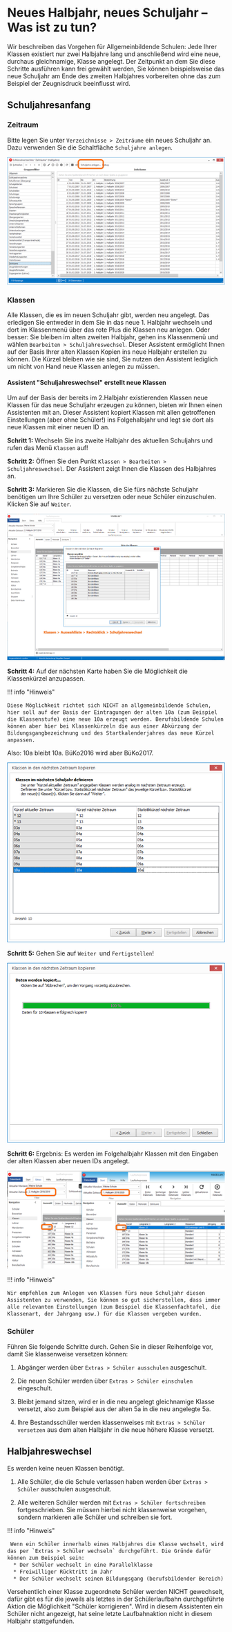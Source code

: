 # Neues Halbjahr, neues Schuljahr – Was ist zu tun?

Wir beschreiben das Vorgehen für Allgemeinbildende Schulen: Jede Ihrer Klassen existiert nur zwei Halbjahre lang und anschließend wird eine neue, durchaus gleichnamige, Klasse angelegt. Der Zeitpunkt an dem Sie diese Schritte ausführen kann frei gewählt werden, Sie können beispielsweise das neue Schuljahr am Ende des zweiten Halbjahres vorbereiten ohne das zum Beispiel der Zeugnisdruck beeinflusst wird.

## Schuljahresanfang

### Zeitraum

Bitte legen Sie unter `Verzeichnisse > Zeiträume` ein neues Schuljahr an. Dazu verwenden Sie die Schaltfläche `Schuljahre anlegen`.

![Schaltfläche zum Anlegen eines neuen Schuljahres](../assets/images/dialog-zeitraeumeverz-neu.png)

### Klassen

Alle Klassen, die es im neuen Schuljahr gibt, werden neu angelegt. Das erledigen Sie entweder in dem Sie in das neue 1. Halbjahr wechseln und dort im Klassenmenü über das rote Plus die Klassen neu anlegen. Oder besser: Sie bleiben im alten zweiten Halbjahr, gehen ins Klassenmenü und wählen `Bearbeiten > Schuljahreswechsel`. Dieser Assistent ermöglicht Ihnen auf der Basis Ihrer alten Klassen Kopien ins neue Halbjahr erstellen zu können. Die Kürzel bleiben wie sie sind, Sie nutzen den Assistent lediglich um nicht von Hand neue Klassen anlegen zu müssen.

#### Assistent "Schuljahreswechsel" erstellt neue Klassen

Um auf der Basis der bereits im 2.Halbjahr existierenden Klassen neue Klassen für das neue Schuljahr erzeugen zu können, bieten wir Ihnen einen Assistenten mit an. Dieser Assistent kopiert Klassen mit allen getroffenen Einstellungen (aber ohne Schüler!) ins Folgehalbjahr und legt sie dort als neue Klassen mit einer neuen ID an.

**Schritt 1:**
Wechseln Sie ins zweite Halbjahr des aktuellen Schuljahrs und rufen das Menü `Klassen` auf!

**Schritt 2:**
Öffnen Sie den Punkt `Klassen > Bearbeiten > Schuljahreswechsel`. Der Assistent zeigt Ihnen die Klassen des Halbjahres an. 

**Schritt 3:**
Markieren Sie die Klassen, die Sie fürs nächste Schuljahr benötigen um Ihre Schüler zu versetzen oder neue Schüler einzuschulen. Klicken Sie auf `Weiter`. 

![Markieren Sie die Klassen, von denen Sie eine Kopie fürs nächste Halbjahr wünschen](../assets/images/schuljahreswechsel/schuljahreswechsel01.png)

**Schritt 4:**
 Auf der nächsten Karte haben Sie die Möglichkeit die Klassenkürzel anzupassen. 

!!! info "Hinweis"

	Diese Möglichkeit richtet sich NICHT an allgemeinbildende Schulen, hier soll auf der Basis der Eintragungen der alten 10a (zum Beispiel die Klassenstufe) eine neue 10a erzeugt werden. Berufsbildende Schulen können aber hier bei Klassenkürzeln die aus einer Abkürzung der Bildungsgangbezeichnung und des Startkalenderjahres das neue Kürzel anpassen. 
Also: 10a bleibt 10a. BüKo2016 wird aber BüKo2017.

![Passen Sie hier ggfs. die Klassenkürzel an](../assets/images/schuljahreswechsel/schuljahreswechsel02.png)

**Schritt 5:**
 Gehen Sie auf `Weiter `und `Fertigstellen`! 

![Die Klassen werden kopiert](../assets/images/schuljahreswechsel/schuljahreswechsel03.png)


**Schritt 6:**
Ergebnis: Es werden im Folgehalbjahr Klassen mit den Eingaben der alten Klassen aber neuen IDs angelegt.

![Links das alte Halbjahr, rechts das neue Halbjahr, die Klassen wurden kopiert und mit neuen IDs als neue Klassen angelegt](../assets/images/schuljahreswechsel/schuljahreswechsel04.png)

!!! info "Hinweis"

	Wir empfehlen zum Anlegen von Klassen fürs neue Schuljahr diesen Assistenten zu verwenden, Sie können so gut sicherstellen, dass immer alle relevanten Einstellungen (zum Beispiel die Klassenfachtafel, die Klassenart, der Jahrgang usw.) für die Klassen vergeben wurden.


### Schüler

Führen Sie folgende Schritte durch. Gehen Sie in dieser Reihenfolge vor, damit Sie klassenweise versetzen können:

1. Abgänger werden über `Extras > Schüler ausschulen` ausgeschult. 

2. Die neuen Schüler werden über `Extras > Schüler einschulen` eingeschult.

3. Bleibt jemand sitzen, wird er in die neu angelegt gleichnamige Klasse versetzt, also zum Beispiel aus der alten 5a in die neu angelegte 5a.

4. Ihre Bestandsschüler werden klassenweises mit `Extras > Schüler versetzen` aus dem alten Halbjahr in die neue höhere Klasse versetzt. 
	
## Halbjahreswechsel

Es werden keine neuen Klassen benötigt. 

1. Alle Schüler, die die Schule verlassen haben werden über `Extras > Schüler` ausschulen ausgeschult.

2. Alle weiteren Schüler werden mit `Extras > Schüler fortschreiben` fortgeschrieben. Sie müssen hierbei nicht klassenweise vorgehen, sondern markieren alle Schüler und schreiben sie fort.

!!! info "Hinweis"

	 Wenn ein Schüler innerhalb eines Halbjahres die Klasse wechselt, wird das per `Extras > Schüler wechseln` durchgeführt. Die Gründe dafür können zum Beispiel sein:
      * Der Schüler wechselt in eine Parallelklasse
      * Freiwilliger Rücktritt im Jahr
      * Der Schüler wechselt seinen Bildungsgang (berufsbildender Bereich)
 Versehentlich einer Klasse zugeordnete Schüler werden NICHT gewechselt, dafür gibt es für die jeweils als letztes in der Schülerlaufbahn durchgeführte Aktion die Möglichkeit "Schüler korrigieren". Wird in diesem Assistenten ein Schüler nicht angezeigt, hat seine letzte Laufbahnaktion nicht in diesem Halbjahr stattgefunden.